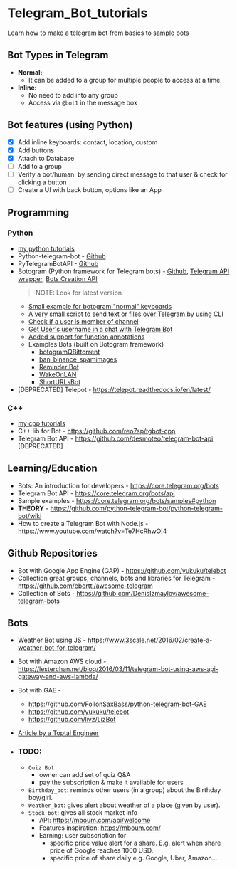 # Telegram_Bot_tutorials
Learn how to make a telegram bot from basics to sample bots

## Bot Types in Telegram
* __Normal:__
  - It can be added to a group for multiple people to access at a time.
* __Inline:__
  - No need to add into any group
  - Access via `@bot1` in the message box

## Bot features (using Python)
* [x] Add inline keyboards: contact, location, custom
* [x] Add buttons
* [x] Attach to Database
* [ ] Add to a group
* [ ] Verify a bot/human: by sending direct message to that user & check for clicking a button
* [ ] Create a UI with back button, options like an App

## Programming
### Python
* [my python tutorials](./tutorials-py)
* Python-telegram-bot - [Github](https://github.com/python-telegram-bot/python-telegram-bot)
* PyTelegramBotAPI - [Github](https://github.com/eternnoir/pyTelegramBotAPI)
* Botogram (Python framework for Telegram bots) - [Github](https://botogram.dev/), [Telegram API wrapper](https://botogram.dev/docs/0.6.1/api/telegram/), [Bots Creation API](https://botogram.dev/docs/0.6.1/api/bot/)
	> NOTE: Look for latest version
	- [Small example for botogram "normal" keyboards](https://gist.github.com/MarcoBuster/8f9e7661006436af39c797f02a3d48cc)
	- [A very small script to send text or files over Telegram by using CLI](https://gist.github.com/MarcoBuster/8e4f6db4dc4ba5eb5640224b518d7c7e)
  - [Check if a user is member of channel](https://github.com/python-botogram/botogram/issues/145)
  - [Get User's username in a chat with Telegram Bot](https://github.com/python-botogram/botogram/issues/137#)
  - [Added support for function annotations](https://gist.github.com/hearot/e00bd75312a781c4a20db1131585cd38)
  - Examples Bots (built on Botogram framework)
    + [botogramQBittorrent](https://github.com/ch3p4ll3/botogramQBittorrent)
    + [ban_binance_spamimages](https://github.com/ch3p4ll3/binanceban)
    + [Reminder Bot](https://github.com/Mamiglia/Reminder-Bot)
    + [WakeOnLAN](https://github.com/Steffo99/spegnimi-bot)
    + [ShortURLsBot](https://github.com/MarcoBuster/ShortURLsBot)
* [DEPRECATED] Telepot - https://telepot.readthedocs.io/en/latest/

### C++
* [my cpp tutorials](./tutorials-cpp)
* C++ lib for Bot - https://github.com/reo7sp/tgbot-cpp
* Telegram Bot API - https://github.com/desmoteo/telegram-bot-api [DEPRECATED]

## Learning/Education
* Bots: An introduction for developers - https://core.telegram.org/bots
* Telegram Bot API - https://core.telegram.org/bots/api
* Sample examples -  https://core.telegram.org/bots/samples#python
* __THEORY__ - https://github.com/python-telegram-bot/python-telegram-bot/wiki
* How to create a Telegram Bot with Node.js - https://www.youtube.com/watch?v=Te7HcRhwOI4

## Github Repositories
* Bot with Google App Engine (GAP) - https://github.com/yukuku/telebot
* Collection great groups, channels, bots and libraries for Telegram - https://github.com/ebertti/awesome-telegram
* Collection of Bots - https://github.com/DenisIzmaylov/awesome-telegram-bots

## Bots
* Weather Bot using JS - https://www.3scale.net/2016/02/create-a-weather-bot-for-telegram/
* Bot with Amazon AWS cloud - https://lesterchan.net/blog/2016/03/11/telegram-bot-using-aws-api-gateway-and-aws-lambda/
* Bot with GAE - 
  - https://github.com/FollonSaxBass/python-telegram-bot-GAE
  - https://github.com/yukuku/telebot
  - https://github.com/livz/LizBot
* [Article by a Toptal Engineer](https://www.toptal.com/python/telegram-bot-tutorial-python)

* ### TODO:
  - `Quiz Bot`
    + owner can add set of quiz Q&A
    + pay the subscription & make it available for users
  - `Birthday_bot`: reminds other users (in a group) about the Birthday boy/girl.
  - `Weather_bot`: gives alert about weather of a place (given by user).
  - `Stock_bot`: gives all stock market info
    + API: https://mboum.com/api/welcome
    + Features inspiration: https://mboum.com/
    + Earning: user subscription for 
      - specific price value alert for a share. E.g. alert when share price of Google reaches 1000 USD.
      - specific price of share daily e.g. Google, Uber, Amazon... 
